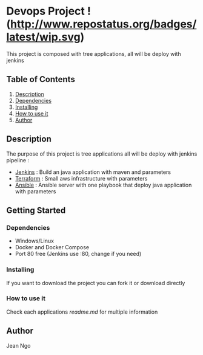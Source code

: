 # Devops Project !(http://www.repostatus.org/badges/latest/wip.svg)

This project is composed with tree applications, all will be deploy with jenkins

## Table of Contents
1. [Description](#Description)
2. [Dependencies](#Dependencies)
3. [Installing](#Installing)
4. [How to use it](#How-to-use-it)
5. [Author](#Author)

## Description

The purpose of this project is tree applications all will be deploy with jenkins pipeline :
* [Jenkins](jenkins/) : Build an java application with maven and parameters
* [Terraform](terraform/) : Small aws infrastructure with parameters
* [Ansible](ansible/) : Ansible server with one playbook that deploy java application with parameters

## Getting Started

### Dependencies

* Windows/Linux
* Docker and Docker Compose
* Port 80 free (Jenkins use :80, change if you need)

### Installing

If you want to download the project you can fork it or download directly

### How to use it

Check each applications *readme.md* for multiple information 

## Author

Jean Ngo  

